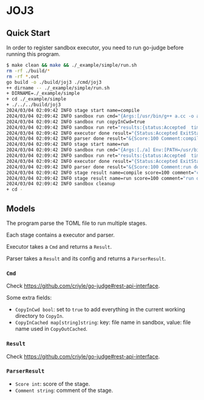 # JOJ3

## Quick Start

In order to register sandbox executor, you need to run go-judge before running this program.

```bash
$ make clean && make && ./_example/simple/run.sh
rm -rf ./build/*
rm -rf *.out
go build -o ./build/joj3 ./cmd/joj3
++ dirname -- ./_example/simple/run.sh
+ DIRNAME=./_example/simple
+ cd ./_example/simple
+ ./../../build/joj3
2024/03/04 02:09:42 INFO stage start name=compile
2024/03/04 02:09:42 INFO sandbox run cmd="{Args:[/usr/bin/g++ a.cc -o a] Env:[PATH=/usr/bin:/bin] Files:[0xc00007f540 0xc00007f580 0xc00007f5c0] CPULimit:10000000000 RealCPULimit:0 ClockLimit:0 MemoryLimit:104857600 StackLimit:0 ProcLimit:50 CPURateLimit:0 CPUSetLimit: CopyIn:map[] CopyInCached:map[] CopyInCwd:true CopyOut:[stdout stderr] CopyOutCached:[a] CopyOutMax:0 CopyOutDir: TTY:false StrictMemoryLimit:false DataSegmentLimit:false AddressSpaceLimit:false}"
2024/03/04 02:09:42 INFO sandbox run copyInCwd=true
2024/03/04 02:09:42 INFO sandbox run ret="results:{status:Accepted  time:321003000  runTime:321988110  memory:57888768  files:{key:\"stderr\"  value:\"\"}  files:{key:\"stdout\"  value:\"\"}  fileIDs:{key:\"a\"  value:\"T6BQPS5B\"}}"
2024/03/04 02:09:42 INFO executor done result="{Status:Accepted ExitStatus:0 Error: Time:321.003ms RunTime:321.98811ms Memory:55.2 MiB Files:map[stderr:len:0 stdout:len:0] FileIDs:map[a:T6BQPS5B] FileError:[]}"
2024/03/04 02:09:42 INFO parser done result="&{Score:100 Comment:compile done, executor status: run time: 321988110 ns, memory: 57888768 bytes}"
2024/03/04 02:09:42 INFO stage start name=run
2024/03/04 02:09:42 INFO sandbox run cmd="{Args:[./a] Env:[PATH=/usr/bin:/bin] Files:[0xc00007f600 0xc00007f640 0xc00007f680] CPULimit:10000000000 RealCPULimit:0 ClockLimit:0 MemoryLimit:104857600 StackLimit:0 ProcLimit:50 CPURateLimit:0 CPUSetLimit: CopyIn:map[] CopyInCached:map[a:a] CopyInCwd:false CopyOut:[stdout stderr] CopyOutCached:[] CopyOutMax:0 CopyOutDir: TTY:false StrictMemoryLimit:false DataSegmentLimit:false AddressSpaceLimit:false}"
2024/03/04 02:09:42 INFO sandbox run ret="results:{status:Accepted  time:1446000  runTime:2284978  memory:15384576  files:{key:\"stderr\"  value:\"\"}  files:{key:\"stdout\"  value:\"2\\n\"}}"
2024/03/04 02:09:42 INFO executor done result="{Status:Accepted ExitStatus:0 Error: Time:1.446ms RunTime:2.284978ms Memory:14.7 MiB Files:map[stderr:len:0 stdout:len:2] FileIDs:map[] FileError:[]}"
2024/03/04 02:09:42 INFO parser done result="&{Score:100 Comment:run done, executor status: run time: 2284978 ns, memory: 15384576 bytes}"
2024/03/04 02:09:42 INFO stage result name=compile score=100 comment="compile done, executor status: run time: 321988110 ns, memory: 57888768 bytes"
2024/03/04 02:09:42 INFO stage result name=run score=100 comment="run done, executor status: run time: 2284978 ns, memory: 15384576 bytes"
2024/03/04 02:09:42 INFO sandbox cleanup
+ cd -
```

## Models

The program parse the TOML file to run multiple stages.

Each stage contains a executor and parser.

Executor takes a `Cmd` and returns a `Result`.

Parser takes a `Result` and its config and returns a `ParserResult`.

### `Cmd`

Check <https://github.com/criyle/go-judge#rest-api-interface>.

Some extra fields:

-   `CopyInCwd bool`: set to `true` to add everything in the current working directory to `CopyIn`.
-   `CopyInCached map[string]string`: key: file name in sandbox, value: file name used in `CopyOutCached`.

### `Result`

Check <https://github.com/criyle/go-judge#rest-api-interface>.

### `ParserResult`

-   `Score int`: score of the stage.
-   `Comment string`: comment of the stage.
